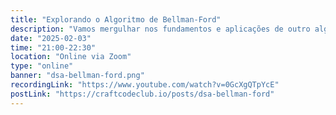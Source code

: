 ```yaml
---
title: "Explorando o Algoritmo de Bellman-Ford"
description: "Vamos mergulhar nos fundamentos e aplicações de outro algoritmo clássico e fundamental da ciência da computação: o Algoritmo de Bellman-Ford, uma poderosa técnica para encontrar caminhos mínimos em grafos, mesmo na presença de pesos negativos."
date: "2025-02-03"
time: "21:00-22:30"
location: "Online via Zoom"
type: "online"
banner: "dsa-bellman-ford.png"
recordingLink: "https://www.youtube.com/watch?v=0GcXgQTpYcE"
postLink: "https://craftcodeclub.io/posts/dsa-bellman-ford"
---
```

